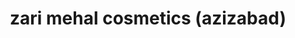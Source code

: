 ---
title: "zari mehal cosmetics (azizabad)"
url: /karachi/zari-mehal-cosmetics-azizabad/
shop: Kosmetik
---